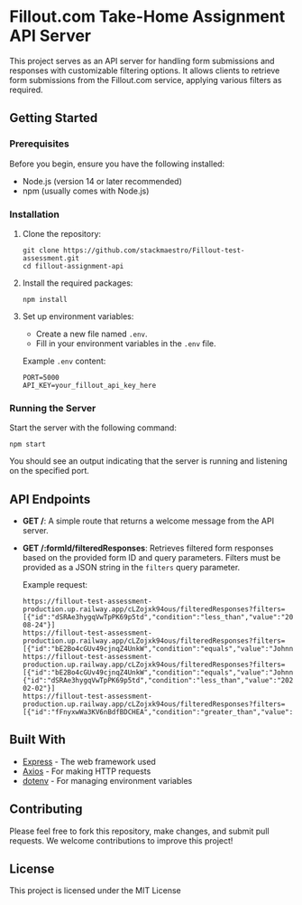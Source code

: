 # Fillout.com Take-Home Assignment API Server

This project serves as an API server for handling form submissions and responses with customizable filtering options. It allows clients to retrieve form submissions from the Fillout.com service, applying various filters as required.

## Getting Started

### Prerequisites

Before you begin, ensure you have the following installed:

- Node.js (version 14 or later recommended)
- npm (usually comes with Node.js)

### Installation

1. Clone the repository:

   ```
   git clone https://github.com/stackmaestro/Fillout-test-assessment.git
   cd fillout-assignment-api
   ```

2. Install the required packages:

   ```
   npm install
   ```

3. Set up environment variables:

   - Create a new file named `.env`.
   - Fill in your environment variables in the `.env` file.

   Example `.env` content:

   ```
   PORT=5000
   API_KEY=your_fillout_api_key_here
   ```

### Running the Server

Start the server with the following command:

```
npm start
```

You should see an output indicating that the server is running and listening on the specified port.

## API Endpoints

- **GET /**: A simple route that returns a welcome message from the API server.

- **GET /:formId/filteredResponses**: Retrieves filtered form responses based on the provided form ID and query parameters. Filters must be provided as a JSON string in the `filters` query parameter.

  Example request:

  ```
  https://fillout-test-assessment-production.up.railway.app/cLZojxk94ous/filteredResponses?filters=[{"id":"dSRAe3hygqVwTpPK69p5td","condition":"less_than","value":"2021-08-24"}]
  https://fillout-test-assessment-production.up.railway.app/cLZojxk94ous/filteredResponses?filters=[{"id":"bE2Bo4cGUv49cjnqZ4UnkW","condition":"equals","value":"Johnny"}]
  https://fillout-test-assessment-production.up.railway.app/cLZojxk94ous/filteredResponses?filters=[{"id":"bE2Bo4cGUv49cjnqZ4UnkW","condition":"equals","value":"Johnny"},{"id":"dSRAe3hygqVwTpPK69p5td","condition":"less_than","value":"2024-02-02"}]
  https://fillout-test-assessment-production.up.railway.app/cLZojxk94ous/filteredResponses?filters=[{"id":"fFnyxwWa3KV6nBdfBDCHEA","condition":"greater_than","value":11}]

  ```

## Built With

- [Express](https://expressjs.com/) - The web framework used
- [Axios](https://github.com/axios/axios) - For making HTTP requests
- [dotenv](https://github.com/motdotla/dotenv) - For managing environment variables

## Contributing

Please feel free to fork this repository, make changes, and submit pull requests. We welcome contributions to improve this project!

## License

This project is licensed under the MIT License
